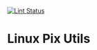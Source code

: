 [![Lint Status](https://github.com/tomba/pixutils/actions/workflows/ci.yml/badge.svg)](https://github.com/tomba/pixutils/actions/workflows/ci.yml)

# Linux Pix Utils
